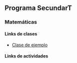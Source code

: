 ## Programa SecundarT

### Matemáticas

#### Links de clases
- [Clase de ejemplo](https://eduadistancia.github.io/SecundarT/Matematicas/Teoria/ClaseEjemplo/)

#### Links de actividades